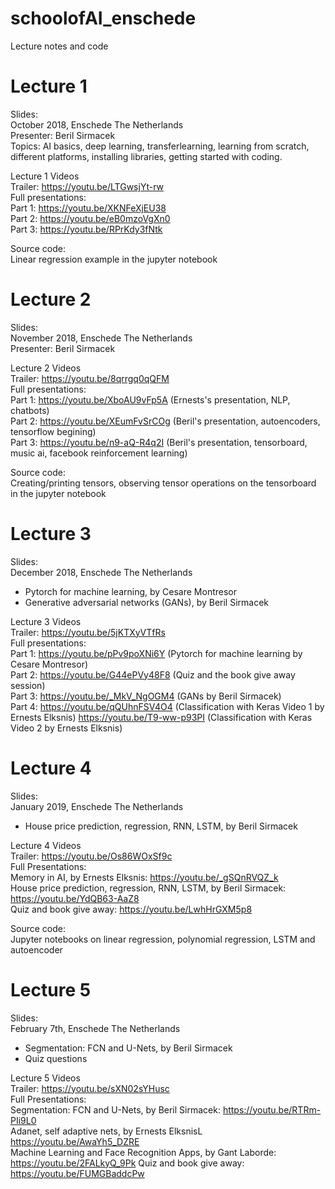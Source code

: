 # schoolofAI_enschede <br />
Lecture notes and code <br />

# Lecture 1 

Slides: <br />
October 2018, Enschede The Netherlands <br />
Presenter: Beril Sirmacek <br />
Topics: AI basics, deep learning, transferlearning, learning from scratch, different platforms, installing libraries, getting started with coding. <br />

Lecture 1 Videos <br />
Trailer: https://youtu.be/LTGwsjYt-rw <br />
Full presentations: <br />
Part 1: https://youtu.be/XKNFeXjEU38 <br />
Part 2: https://youtu.be/eB0mzoVgXn0 <br />
Part 3: https://youtu.be/RPrKdy3fNtk <br />

Source code: <br />
Linear regression example in the jupyter notebook  <br />

# Lecture 2

Slides: <br />
November 2018, Enschede The Netherlands <br />
Presenter: Beril Sirmacek <br />

Lecture 2 Videos <br />
Trailer: https://youtu.be/8qrrgq0qQFM <br />
Full presentations: <br />
Part 1: https://youtu.be/XboAU9vFp5A (Ernests's presentation, NLP, chatbots) <br />
Part 2: https://youtu.be/XEumFvSrCOg (Beril's presentation, autoencoders, tensorflow begining) <br />
Part 3: https://youtu.be/n9-aQ-R4q2I (Beril's presentation, tensorboard, music ai, facebook reinforcement learning) <br />

Source code: <br />
Creating/printing tensors, observing tensor operations on the tensorboard in the jupyter notebook  <br />

# Lecture 3
Slides: <br />
December 2018, Enschede The Netherlands
* Pytorch for machine learning, by Cesare Montresor
* Generative adversarial networks (GANs), by Beril Sirmacek

Lecture 3 Videos <br />
Trailer: https://youtu.be/5jKTXyVTfRs <br />
Full presentations: <br />
Part 1:  https://youtu.be/pPv9poXNi6Y (Pytorch for machine learning by Cesare Montresor)  <br />
Part 2:  https://youtu.be/G44ePVy48F8 (Quiz and the book give away session)<br />
Part 3:  https://youtu.be/_MkV_NgOGM4 (GANs by Beril Sirmacek) <br />
Part 4:  https://youtu.be/qQUhnFSV4O4 (Classification with Keras Video 1 by Ernests Elksnis)
         https://youtu.be/T9-ww-p93PI (Classification with Keras Video 2 by Ernests Elksnis)
         
# Lecture 4
Slides: <br />
January 2019, Enschede The Netherlands
* House price prediction, regression, RNN, LSTM, by Beril Sirmacek

Lecture 4 Videos <br />
Trailer: https://youtu.be/Os86WOxSf9c <br />
Full Presentations: <br />
Memory in AI, by Ernests Elksnis: https://youtu.be/_gSQnRVQZ_k <br />
House price prediction, regression, RNN, LSTM, by Beril Sirmacek: https://youtu.be/YdQB63-AaZ8 <br />
Quiz and book give away: https://youtu.be/LwhHrGXM5p8 <br />

Source code: <br />
Jupyter notebooks on linear regression, polynomial regression, LSTM and autoencoder


# Lecture 5
Slides: <br />
February 7th, Enschede The Netherlands
* Segmentation: FCN and U-Nets, by Beril Sirmacek
* Quiz questions

Lecture 5 Videos <br />
Trailer: https://youtu.be/sXN02sYHusc <br />
Full Presentations: <br />
Segmentation: FCN and U-Nets, by Beril Sirmacek: https://youtu.be/RTRm-PIi9L0 <br />
Adanet, self adaptive nets, by Ernests ElksnisL https://youtu.be/AwaYh5_DZRE <br />
Machine Learning and Face Recognition Apps, by Gant Laborde: https://youtu.be/2FALkyQ_9Pk
Quiz and book give away: https://youtu.be/FUMGBaddcPw  <br />
